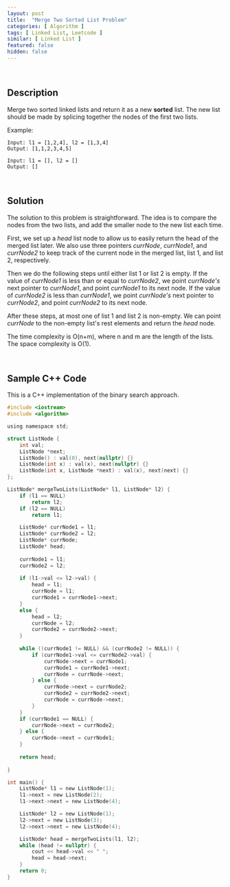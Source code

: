 ```yaml
---
layout: post
title:  "Merge Two Sorted List Problem"
categories: [ Algorithm ]
tags: [ Linked List, Leetcode ]
similar: [ Linked List ]
featured: false
hidden: false
---
```


<br />

## Description

Merge two sorted linked lists and return it as a new **sorted** list. The new list should be made by splicing together the nodes of the first two lists.


Example: 
```
Input: l1 = [1,2,4], l2 = [1,3,4]
Output: [1,1,2,3,4,5]

Input: l1 = [], l2 = []
Output: []
```

<br />

## Solution

The solution to this problem is straightforward. The idea is to compare the nodes from the two lists, and add the smaller node to the new list each time.

First, we set up a *head* list node to allow us to easily return the head of the merged list later. We also use three pointers *currNode*, *currNode1*, and *currNode2* to keep track of the current node in the merged list, list 1, and list 2, respectively. 

Then we do the following steps until either list 1 or list 2 is empty. If the value of *currNode1* is less than or equal to *currNode2*, we point *currNode's* next pointer to *currNode1*, and point *currNode1* to its next node. If the value of *currNode2* is less than *currNode1*, we point *currNode's* next pointer to *currNode2*, and point *currNode2* to its next node.

After these steps, at most one of list 1 and list 2 is non-empty. We can point *currNode* to the non-empty list's rest elements and return the *head* node.

The time complexity is O(n+m), where n and m are the length of the lists. The space complexity is O(1).


<br />

## Sample C++ Code

This is a C++ implementation of the binary search approach.

```c
#include <iostream>
#include <algorithm>

using namespace std;

struct ListNode {
    int val;
    ListNode *next;
    ListNode() : val(0), next(nullptr) {}
    ListNode(int x) : val(x), next(nullptr) {}
    ListNode(int x, ListNode *next) : val(x), next(next) {}
};

ListNode* mergeTwoLists(ListNode* l1, ListNode* l2) {
    if (l1 == NULL)
        return l2;
    if (l2 == NULL)
        return l1;

    ListNode* currNode1 = l1;
    ListNode* currNode2 = l2;
    ListNode* currNode;
    ListNode* head;
    
    currNode1 = l1;
    currNode2 = l2;
    
    if (l1->val <= l2->val) {
        head = l1;
        currNode = l1;
        currNode1 = currNode1->next;
    }
    else {
        head = l2;
        currNode = l2;
        currNode2 = currNode2->next;
    }
    
    while ((currNode1 != NULL) && (currNode2 != NULL)) {
        if (currNode1->val <= currNode2->val) {
            currNode->next = currNode1;
            currNode1 = currNode1->next;
            currNode = currNode->next;
        } else {
            currNode->next = currNode2;
            currNode2 = currNode2->next;
            currNode = currNode->next;
        }
    }
    if (currNode1 == NULL) {
        currNode->next = currNode2;
    } else {
        currNode->next = currNode1;
    }
    
    return head;
    
}

int main() {
    ListNode* l1 = new ListNode(1);
    l1->next = new ListNode(2);
    l1->next->next = new ListNode(4);

    ListNode* l2 = new ListNode(1);
    l2->next = new ListNode(3);
    l2->next->next = new ListNode(4);

    ListNode* head = mergeTwoLists(l1, l2);
    while (head != nullptr) {
        cout << head->val << " ";
        head = head->next;
    }
    return 0;
}
```
